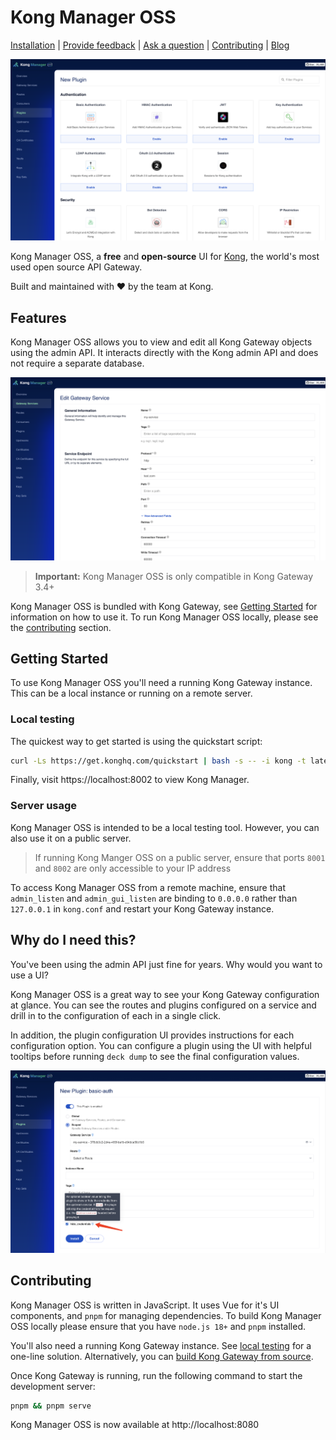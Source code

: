 # Kong Manager OSS

[Installation](#getting-started) | [Provide feedback](https://github.com/Kong/kong-manager/issues/new/choose) | [Ask a question](https://join.slack.com/t/kongcommunity/shared_invite/zt-1s4nb74vo-jLdMEk8MoTm~uMWYMMLPWg) | [Contributing](#contributing) | [Blog](https://konghq.com/blog)

![Kong Manager OSS - Plugin list](./media/Plugin%20list.png)

Kong Manager OSS, a **free** and **open-source** UI for [Kong](https://github.com/kong/kong), the world's most used open source API Gateway.

Built and maintained with ❤️ by the team at Kong.

## Features

Kong Manager OSS allows you to view and edit all Kong Gateway objects using the admin API. It interacts directly with the Kong admin API and does not require a separate database.

![Kong Manager OSS - Service edit](./media/Service%20edit.png)

> **Important:** Kong Manager OSS is only compatible in Kong Gateway 3.4+

Kong Manager OSS is bundled with Kong Gateway, see [Getting Started](#getting-started) for information on how to use it. To run Kong Manager OSS locally, please see the [contributing](#contributing) section.

## Getting Started

To use Kong Manager OSS you'll need a running Kong Gateway instance. This can be a local instance or running on a remote server.

### Local testing

The quickest way to get started is using the quickstart script:

```bash
curl -Ls https://get.konghq.com/quickstart | bash -s -- -i kong -t latest
```

Finally, visit https://localhost:8002 to view Kong Manager.

### Server usage

Kong Manager OSS is intended to be a local testing tool. However, you can also use it on a public server.

> If running Kong Manger OSS on a public server, ensure that ports `8001` and `8002` are only accessible to your IP address

To access Kong Manager OSS from a remote machine, ensure that `admin_listen` and `admin_gui_listen` are binding to `0.0.0.0` rather than `127.0.0.1` in `kong.conf` and restart your Kong Gateway instance.

## Why do I need this?

You've been using the admin API just fine for years. Why would you want to use a UI?

Kong Manager OSS is a great way to see your Kong Gateway configuration at glance. You can see the routes and plugins configured on a service and drill in to the configuration of each in a single click.

In addition, the plugin configuration UI provides instructions for each configuration option. You can configure a plugin using the UI with helpful tooltips before running `deck dump` to see the final configuration values.

![Kong Manager OSS - Plugin configuration tooltip](./media/Plugin%20configuration%20tooltip.png)

## Contributing

Kong Manager OSS is written in JavaScript. It uses Vue for it's UI components, and `pnpm` for managing dependencies. To build Kong Manager OSS locally please ensure that you have `node.js 18+` and `pnpm` installed.

You'll also need a running Kong Gateway instance. See [local testing](#local-testing) for a one-line solution. Alternatively, you can [build Kong Gateway from source](https://github.com/Kong/kong/tree/master/build).

Once Kong Gateway is running, run the following command to start the development server:

```bash
pnpm && pnpm serve
```

Kong Manager OSS is now available at http://localhost:8080
